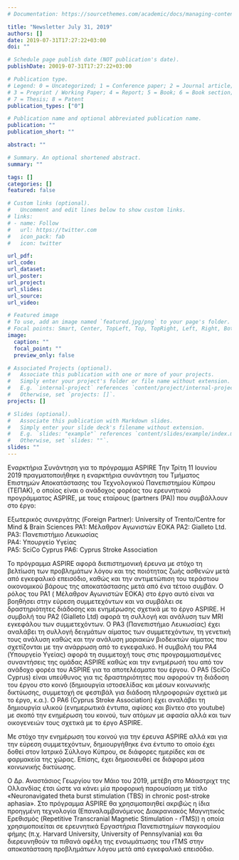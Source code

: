 ```yaml
---
# Documentation: https://sourcethemes.com/academic/docs/managing-content/

title: "Newsletter July 31, 2019"
authors: []
date: 2019-07-31T17:27:22+03:00
doi: ""

# Schedule page publish date (NOT publication's date).
publishDate: 20019-07-31T17:27:22+03:00

# Publication type.
# Legend: 0 = Uncategorized; 1 = Conference paper; 2 = Journal article;
# 3 = Preprint / Working Paper; 4 = Report; 5 = Book; 6 = Book section;
# 7 = Thesis; 8 = Patent
publication_types: ["0"]

# Publication name and optional abbreviated publication name.
publication: ""
publication_short: ""

abstract: ""

# Summary. An optional shortened abstract.
summary: ""

tags: []
categories: []
featured: false

# Custom links (optional).
#   Uncomment and edit lines below to show custom links.
# links:
# - name: Follow
#   url: https://twitter.com
#   icon_pack: fab
#   icon: twitter

url_pdf:
url_code:
url_dataset:
url_poster:
url_project:
url_slides:
url_source:
url_video:

# Featured image
# To use, add an image named `featured.jpg/png` to your page's folder. 
# Focal points: Smart, Center, TopLeft, Top, TopRight, Left, Right, BottomLeft, Bottom, BottomRight.
image:
  caption: ""
  focal_point: ""
  preview_only: false

# Associated Projects (optional).
#   Associate this publication with one or more of your projects.
#   Simply enter your project's folder or file name without extension.
#   E.g. `internal-project` references `content/project/internal-project/index.md`.
#   Otherwise, set `projects: []`.
projects: []

# Slides (optional).
#   Associate this publication with Markdown slides.
#   Simply enter your slide deck's filename without extension.
#   E.g. `slides: "example"` references `content/slides/example/index.md`.
#   Otherwise, set `slides: ""`.
slides: ""
---
```

Εναρκτήρια Συνάντηση για το πρόγραμμα ASPIRE
Την Τρίτη 11 Ιουνίου 2019 πραγματοποιήθηκε η εναρκτήρια συνάντηση του Τμήματος Επιστημών Αποκατάστασης του Τεχνολογικού Πανεπιστημίου Κύπρου (ΤΕΠΑΚ), ο οποίος είναι ο ανάδοχος φορέας του ερευνητικού προγράμματος ASPIRE, με τους εταίρους (partners (PA)) που συμβάλλουν στο έργο:  

Εξωτερικός συνεργάτης (Foreign Partner): 
University of Trento/Centre for Mind & Brain Sciences 
PA1: Μέλαθρον Αγωνιστών ΕΟΚΑ 
PA2: Gialleto Ltd.	
PA3: Πανεπιστήμιο Λευκωσίας 	
PA4: Υπουργείο Υγείας 	
PA5: SciCo Cyprus
PA6: Cyprus Stroke Association

Το πρόγραμμα ASPIRE αφορά διεπιστημονική έρευνα με στόχο τη βελτίωση των προβλημάτων λόγου και της ποιότητας ζωής ασθενών μετά από εγκεφαλικό επεισόδιο, καθώς και την αντιμετώπιση του τεράστιου οικονομικού βάρους της αποκατάστασης μετά από ένα τέτοιο συμβάν.
Ο ρόλος του PA1 ( Μέλαθρον Αγωνιστών ΕΟΚΑ) στο έργο αυτό είναι να βοηθήσει στην εύρεση συμμετεχόντων και να συμβάλει σε δραστηριότητες διάδοσης και ενημέρωσης σχετικά με το έργο ASPIRE. Η συμβολή του PA2 (Gialleto Ltd) αφορά τη συλλογή και ανάλυση των MRI εγκεφάλου των συμμετεχόντων. Ο PA3 (Πανεπιστήμιο Λευκωσίας) έχει αναλάβει τη συλλογή δειγμάτων αίματος των συμμετεχόντων, τη γενετική τους ανάλυση καθώς και την ανάλυση μοριακών βιοδεικτών αίματος που σχετίζονται με την ανάρρωση από το εγκεφαλικό. Η συμβολή του PA4 (Υπουργείο Υγείας) αφορά τη συμμετοχή τους στις προγραμματισμένες συναντήσεις της ομάδας ASPIRE καθώς και την ενημέρωσή του από τον ανάδοχο φορέα του ASPIRE για τα αποτελέσματα του έργου. Ο PA5 (SciCo Cyprus) είναι υπεύθυνος για τις δραστηριότητες που αφορούν τη διάδοση του έργου στο κοινό (δημιουργία ιστοσελίδας και μέσων κοινωνικής δικτύωσης, συμμετοχή σε φεστιβάλ για διάδοση πληροφοριών σχετικά με το έργο, κ.α.). Ο PA6 (Cyprus Stroke Association) έχει αναλάβει τη δημιουργία υλικού (ενημερωτικά έντυπα, αφίσες και βίντεο στο youtube) με σκοπό την ενημέρωση του κοινού, των ατόμων με αφασία αλλά και των οικογενειών τους σχετικά με το έργο ASPIRE.

Με στόχο την ενημέρωση του κοινού για την έρευνα ASPIRE
αλλά και για την εύρεση συμμετεχόντων, δημιουργήθηκε ένα έντυπο το οποίο έχει δοθεί στον Ιατρικό Σύλλογο Κύπρου, σε διάφορες ημερίδες και σε φαρμακεία της χώρας. Επίσης, έχει δημοσιευθεί σε διάφορα μέσα κοινωνικής δικτύωσης. 

Ο Δρ. Αναστάσιος Γεωργίου τον Μάιο του 2019, μετέβη στο Μάαστριχτ της Ολλανδίας έτσι ώστε να κάνει μία προφορική παρουσίαση με τίτλο «Neuronavigated theta burst stimulation (TBS) in chronic post-stroke aphasia». Στο πρόγραμμα ASPIRE θα χρησιμοποιηθεί ακριβώς η ίδια προηγμένη τεχνολογία (Επαναλαμβανόμενος Διακρανιακός Μαγνητικός Ερεθισμός (Repetitive Transcranial Magnetic Stimulation - rTMS)) η οποία χρησιμοποιείται σε ερευνητικά Εργαστήρια Πανεπιστημίων παγκοσμίου φήμης (π.χ. Harvard University, University of Pennsylvania) και θα διερευνηθούν τα πιθανά οφέλη της ενσωμάτωσης του rTMS στην αποκατάσταση προβλημάτων λόγου μετά από εγκεφαλικό επεισόδιο.


